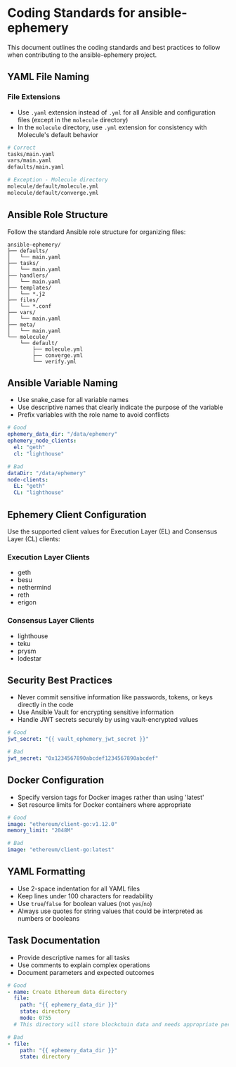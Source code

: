 # Coding Standards for ansible-ephemery

This document outlines the coding standards and best practices to follow when contributing to the ansible-ephemery project.

## YAML File Naming

### File Extensions

- Use `.yaml` extension instead of `.yml` for all Ansible and configuration files (except in the `molecule` directory)
- In the `molecule` directory, use `.yml` extension for consistency with Molecule's default behavior

```bash
# Correct
tasks/main.yaml
vars/main.yaml
defaults/main.yaml

# Exception - Molecule directory
molecule/default/molecule.yml
molecule/default/converge.yml
```

## Ansible Role Structure

Follow the standard Ansible role structure for organizing files:

```plaintext
ansible-ephemery/
├── defaults/
│   └── main.yaml
├── tasks/
│   └── main.yaml
├── handlers/
│   └── main.yaml
├── templates/
│   └── *.j2
├── files/
│   └── *.conf
├── vars/
│   └── main.yaml
├── meta/
│   └── main.yaml
└── molecule/
    └── default/
        ├── molecule.yml
        ├── converge.yml
        └── verify.yml
```

## Ansible Variable Naming

- Use snake_case for all variable names
- Use descriptive names that clearly indicate the purpose of the variable
- Prefix variables with the role name to avoid conflicts

```yaml
# Good
ephemery_data_dir: "/data/ephemery"
ephemery_node_clients:
  el: "geth"
  cl: "lighthouse"

# Bad
dataDir: "/data/ephemery"
node-clients:
  EL: "geth"
  CL: "lighthouse"
```

## Ephemery Client Configuration

Use the supported client values for Execution Layer (EL) and Consensus Layer (CL) clients:

### Execution Layer Clients
- geth
- besu
- nethermind
- reth
- erigon

### Consensus Layer Clients
- lighthouse
- teku
- prysm
- lodestar

## Security Best Practices

- Never commit sensitive information like passwords, tokens, or keys directly in the code
- Use Ansible Vault for encrypting sensitive information
- Handle JWT secrets securely by using vault-encrypted values

```yaml
# Good
jwt_secret: "{{ vault_ephemery_jwt_secret }}"

# Bad
jwt_secret: "0x1234567890abcdef1234567890abcdef"
```

## Docker Configuration

- Specify version tags for Docker images rather than using 'latest'
- Set resource limits for Docker containers where appropriate

```yaml
# Good
image: "ethereum/client-go:v1.12.0"
memory_limit: "2048M"

# Bad
image: "ethereum/client-go:latest"
```

## YAML Formatting

- Use 2-space indentation for all YAML files
- Keep lines under 100 characters for readability
- Use `true`/`false` for boolean values (not `yes`/`no`)
- Always use quotes for string values that could be interpreted as numbers or booleans

## Task Documentation

- Provide descriptive names for all tasks
- Use comments to explain complex operations
- Document parameters and expected outcomes

```yaml
# Good
- name: Create Ethereum data directory
  file:
    path: "{{ ephemery_data_dir }}"
    state: directory
    mode: 0755
  # This directory will store blockchain data and needs appropriate permissions

# Bad
- file:
    path: "{{ ephemery_data_dir }}"
    state: directory
```
